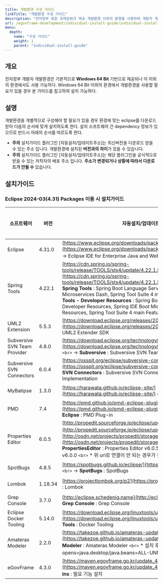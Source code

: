 ```yaml
---
title: 개발환경 구성 가이드
linkTitle: "개발환경 구성 가이드"
description: "전자정부 표준 프레임워크 제공 개발환경 이외의 환경을 사용하여 개발자 개발환경을 개별적으로 구성해야할 필요가 있는 경우 환경 구성 방법을 설명한다."
url: /egovframe-development/individual-install-guide/individual-install-guide
menu:
  depth:
    name: "구성 가이드"
    weight: 1
    parent: "individual-install-guide"
---
```

## 개요

전자정부 개발자 개발환경은 기본적으로 **Windows 64 Bit** 기반으로 제공되나 이 이외의 환경에서도 사용 가능하다.
Windows 64 Bit 이외의 환경에서 개발환경을 사용할 필요가 있을 경우 본 가이드를 참고하여 설치 가능하다.

## 설명

개발환경을 개별적으로 구성해야 할 필요가 있을 경우 환경에 맞는 eclipse를 다운로드 받아 다음의 순서에 맞게 설치하도록 한다.
설치 소프트웨어 간 dependency 정보가 있으므로 반드시 아래의 순서를 따르도록 한다.

* **주의** 설치가이드 플러그인 [자동설치/업데이트주소]는 최신버전을 다운로드 받을 수 있는 주소 입니다. 개발환경에 설치된 **버전과의 차이**가 있을 수 있습니다.
* **주의** 설치가이드 플러그인 [자동설치/업데이트주소]는 해당 플러그인을 공식적으로 받을 수 있는 저작자의 배포 주소 입니다. **주소가 변경되거나 상황에 따라서 다운로드가 안될 수** 있습니다.

## 설치가이드

### Eclipse 2024-03(4.31) Packages 이용 시 설치가이드

| 소프트웨어                   | 버전    | 자동설치/업데이트주소                                                                                                                                                                                                                                                                                                                                                                                                                                                                                                                                 | 필수여부 |
| ---------------------------- | ------- | ----------------------------------------------------------------------------------------------------------------------------------------------------------------------------------------------------------------------------------------------------------------------------------------------------------------------------------------------------------------------------------------------------------------------------------------------------------------------------------------------------------------------------------------------------- | -------- |
| Eclipse                      | 4.31.0  | [https://www.eclipse.org/downloads/packages/release/2024-03/r](https://www.eclipse.org/downloads/packages/release/2024-03/r) `<br>` → Eclipse IDE for Enterprise Java and Web Developers 다운로드                                                                                                                                                                                                                                                                                                                                                     | 필수     |
| Spring Tools                 | 4.22.1  | [https://cdn.spring.io/spring-tools/release/TOOLS/sts4/update/4.22.1.RELEASE/e4.31/](https://cdn.spring.io/spring-tools/release/TOOLS/sts4/update/4.22.1.RELEASE/e4.31/) `<br>` → **Spring Tools** : Spring Boot Language Server Feature, Spring IDE Boot Microservices Dash, Spring Tool Suite 4 main Feature `<br>` → **Spring Tools - Developer Resources** : Spring Boot Language Server Feature Developer Resources, Spring IDE Boot Microservices Dash Developer Resources, Spring Tool Suite 4 main Feature Developer Resources | 필수     |
| UML2 Extension               | 5.5.3   | [https://download.eclipse.org/releases/2023-09/](https://download.eclipse.org/releases/2023-09/) `<br>` → **Modeling** : UML2 Extender SDK                                                                                                                                                                                                                                                                                                                                                                                                      | 필수     |
| Subversive SVN Team Provider | 4.8.0   | [https://download.eclipse.org/technology/subversive/4.8/release/latest/](https://download.eclipse.org/technology/subversive/4.8/release/latest/) `<br>` → **Subversive** : Subversive SVN Team Provider                                                                                                                                                                                                                                                                                                                                         | 필수     |
| Subversive SVN Connectors    | 6.0.4   | [https://osspit.org/eclipse/subversive-connectors/](https://osspit.org/eclipse/subversive-connectors/) `<br>` → **Subversive SVN Connectors** : Subversive SVN Connectors, SVNKit 1.10.x Implementation                                                                                                                                                                                                                                                                                                                                         | 필수     |
| MyBatipse                    | 1.3.0   | [https://harawata.github.io/eclipse-site/](https://harawata.github.io/eclipse-site/) `<br>` → **MyBatipse** : MyBatipse                                                                                                                                                                                                                                                                                                                                                                                                                         | 선택     |
| PMD                          | 7.4     | [https://pmd.github.io/pmd-eclipse-plugin-p2-site/](https://pmd.github.io/pmd-eclipse-plugin-p2-site/) `<br>` → **PMD for Eclipse** : PMD Plug-in                                                                                                                                                                                                                                                                                                                                                                                               | 선택     |
| Properties Editor            | 6.0.5   | [http://propedit.sourceforge.jp/eclipse/updates/](http://propedit.sourceforge.jp/eclipse/updates/) 또는 [http://osdn.net/projects/propedit/storage/eclipse/updates](http://osdn.net/projects/propedit/storage/eclipse/updates) `<br>` → **PropertiesEditor** : Properties Editor v6.0.5, ropertiesEditor_Asian_NLS v6.0.0 `<br>` * 위 url로 연결이 안 되는 경우가 잦음                                                                                                                                                                           | 선택     |
| SpotBugs                     | 4.8.5   | [https://spotbugs.github.io/eclipse/](https://spotbugs.github.io/eclipse/) `<br>` → **SpotBugs** : SpotBugs                                                                                                                                                                                                                                                                                                                                                                                                                                     | 선택     |
| Lombok                       | 1.18.34 | [https://projectlombok.org/p2](https://projectlombok.org/p2) → **Lombok** : Lombok                                                                                                                                                                                                                                                                                                                                                                                                                                                                | 선택     |
| Grep Console                 | 3.7.0   | [http://eclipse.schedenig.name](http://eclipse.schedenig.name/) `<br>` → **Grep Console** : Grep Console                                                                                                                                                                                                                                                                                                                                                                                                                                        | 선택     |
| Eclipse Docker Tooling       | 5.14.0  | [https://download.eclipse.org/linuxtools/update-docker](https://download.eclipse.org/linuxtools/update-docker) `<br>` → **Linux Tools** : Docker Tooling                                                                                                                                                                                                                                                                                                                                                                                        | 선택     |
| Amateras Modeler             | 2.2.0   | [https://takezoe.github.io/amateras-update-site/](https://takezoe.github.io/amateras-update-site/) `<br>` → **Amateras Modeler** : Amateras Modeler `<br>` * 설치 후 eclipse.ini 에 –add-opens=java.desktop/java.beans=ALL-UNNAMED 추가                                                                                                                                                                                                                                                                                                      | 필수     |
| eGovFrame                    | 4.3.0   | [https://maven.egovframe.go.kr/update_4.3/](https://maven.egovframe.go.kr/update_4.3/) `<br>` → **eGovFrame Plug-ins** : 필요 기능 설치                                                                                                                                                                                                                                                                                                                                                                                                         | 필수     |
